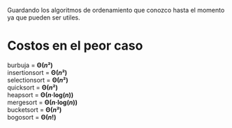 Guardando los algoritmos de ordenamiento que conozco hasta el momento ya que pueden ser utiles.   

# Costos en el peor caso
burbuja = **Θ($n²$)**   
insertionsort = **Θ($n²$)**  
selectionsort = **Θ($n²$)**   
quicksort = **Θ($n²$)**   
heapsort = **Θ($n$·log($n$))**   
mergesort = **Θ($n$·log($n$))**     
bucketsort = **Θ($n²$)**   
bogosort = **Θ($n!$)**   

